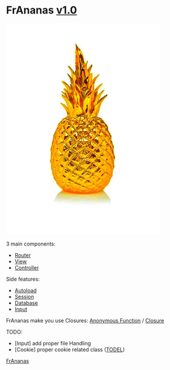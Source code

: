 # FrAnanas [v1.0](https://github.com/Doc0160/FrAnanas/releases/tag/v1.0)
![frananas](frananas.jpg)

3 main components:
* [Router](/core/router/README.md)
* [View](/core/view/README.md)
* [Controller](/core/controller/README.md)

Side features:
* [Autoload](/core/autoload/README.md)
* [Session](/core/session/README.md)
* [Database](/core/database/README.md)
* [Input](/core/input/README.md)

FrAnanas make you use Closures:
[Anonymous Function](http://php.net/manual/en/functions.anonymous.php)
/
[Closure](http://php.net/manual/en/class.closure.php)

TODO:
* [Input] add proper file Handling
* [Cookie] proper cookie related class ([TODEL](/core/session/cookie.php))


[FrAnanas](/README.md)

